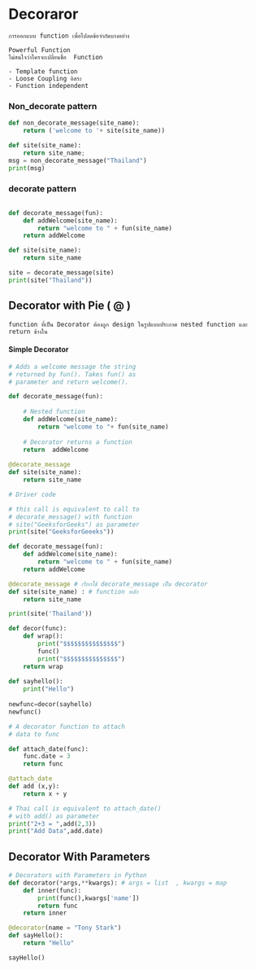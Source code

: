 # Decoraror

``` การออกแบบ function เพื่อไปลดข้อจำกัดบางอย่าง ```


``` 
Powerful Function 
ไม่สนใจว่าใครจะเปลี่ยนชื่อ  Function

```
```
- Template function
- Loose Coupling อิสระ
- Function independent 

```
### Non_decorate pattern
```python
def non_decorate_message(site_name):
    return ('welcome to '+ site(site_name))

def site(site_name):
    return site_name;
msg = non_decorate_message("Thailand")
print(msg)

```

### decorate pattern
```python

def decorate_message(fun):
    def addWelcome(site_name):
        return "welcome to " + fun(site_name)
    return addWelcome

def site(site_name):
    return site_name

site = decorate_message(site)
print(site("Thailand"))

```

## Decorator with Pie ( @ )
`function ที่เป็น Decorator ต้องถูก design ในรูปแบบประกาศ nested function และ return ข้างใน `
#### Simple Decorator
```python
# Adds a welcome message the string
# returned by fun(). Takes fun() as
# parameter and return welcome().

def decorate_message(fun):
    
    # Nested function
    def addWelcome(site_name):
        return "welcome to "+ fun(site_name)
       
    # Decorator returns a function
    return  addWelcome
    
@decorate_message
def site(site_name):
    return site_name

# Driver code

# this call is equivalent to call to
# decorate_message() with function
# site("GeeksforGeeks") as parameter
print(site("GeeksforGeeeks"))

```

```python
def decorate_message(fun): 
    def addWelcome(site_name):
        return "welcome to " + fun(site_name)
    return addWelcome

@decorate_message # เรียกใช้ decorate_message เป็น decorator
def site(site_name) : # function หลัก
    return site_name

print(site('Thailand'))

```
```python
def decor(func):
    def wrap():
        print("$$$$$$$$$$$$$$$")
        func()
        print("$$$$$$$$$$$$$$$")
    return wrap
    
def sayhello():
    print("Hello")
    
newfunc=decor(sayhello)
newfunc()

```

```python
# A decorator function to attach
# data to func

def attach_date(func):
    func.date = 3
    return func

@attach_date
def add (x,y):
    return x + y

# Thai call is equivalent to attach_date()
# with add() as parameter
print("2+3 = ",add(2,3))
print("Add Data",add.date)

```

## Decorator With Parameters

```python
# Decorators with Parameters in Python
def decorator(*args,**kwargs): # args = list  , kwargs = map
    def inner(func):
        print(func(),kwargs['name'])
        return func
    return inner

@decorator(name = "Tony Stark")
def sayHello():
    return "Hello"

sayHello()
     

```